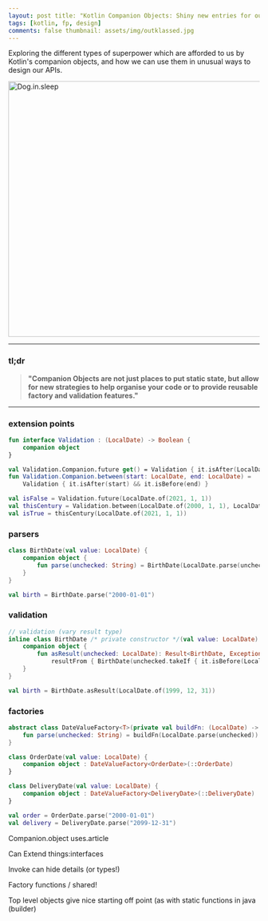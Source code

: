 ```yaml
---
layout: post title: "Kotlin Companion Objects: Shiny new entries for our API toy-box"
tags: [kotlin, fp, design]
comments: false thumbnail: assets/img/outklassed.jpg
---
```


Exploring the different types of superpower which are afforded to us by Kotlin's companion objects, and how we can use them in
unusual ways to design our APIs.

<a title="Photo by PIXNIO @ https://pixnio.com/objects/toys/giant-robot-exhibition"><img width="512" alt="Dog.in.sleep" src="../../../assets/img/toys.jpg"></a>

<hr/>

### tl;dr

> **"Companion Objects are not just places to put static state, but allow for new strategies to help organise your code or to provide reusable factory and validation features."**

<hr/>

### extension points
```kotlin
fun interface Validation : (LocalDate) -> Boolean {
    companion object
}

val Validation.Companion.future get() = Validation { it.isAfter(LocalDate.now()) }
fun Validation.Companion.between(start: LocalDate, end: LocalDate) =
    Validation { it.isAfter(start) && it.isBefore(end) }

val isFalse = Validation.future(LocalDate.of(2021, 1, 1))
val thisCentury = Validation.between(LocalDate.of(2000, 1, 1), LocalDate.of(2099, 12, 31))
val isTrue = thisCentury(LocalDate.of(2021, 1, 1))
```

### parsers
```kotlin
class BirthDate(val value: LocalDate) {
    companion object {
        fun parse(unchecked: String) = BirthDate(LocalDate.parse(unchecked))
    }
}

val birth = BirthDate.parse("2000-01-01")
```

### validation
```kotlin
// validation (vary result type)
inline class BirthDate /* private constructor */(val value: LocalDate) {
    companion object {
        fun asResult(unchecked: LocalDate): Result<BirthDate, Exception>? =
            resultFrom { BirthDate(unchecked.takeIf { it.isBefore(LocalDate.now()) }!!) }
    }
}

val birth = BirthDate.asResult(LocalDate.of(1999, 12, 31))
```

### factories
```kotlin
abstract class DateValueFactory<T>(private val buildFn: (LocalDate) -> T) {
    fun parse(unchecked: String) = buildFn(LocalDate.parse(unchecked))
}

class OrderDate(val value: LocalDate) {
    companion object : DateValueFactory<OrderDate>(::OrderDate)
}

class DeliveryDate(val value: LocalDate) {
    companion object : DateValueFactory<DeliveryDate>(::DeliveryDate)
}

val order = OrderDate.parse("2000-01-01")
val delivery = DeliveryDate.parse("2099-12-31")
```

Companion.object uses.article

Can Extend things:interfaces

Invoke can hide details (or types!)

Factory functions / shared!

Top level objects give nice starting off point (as with static functions in java (builder)

